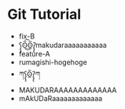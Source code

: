# Git Tutorial

- fix-B
- ʕ̡̢̡ʘ̅͟͜͡ʘ̲̅ʔ̢̡̢makudaraaaaaaaaaaa
- feature-A
- rumagishi-hogehoge
- ཀʕ̡̢̡ʘ̲̅ʔ̢̡̢ཀ
- MAKUDARAAAAAAAAAAAAA
- mAkUDaRaaaaaaaaaaaaa
